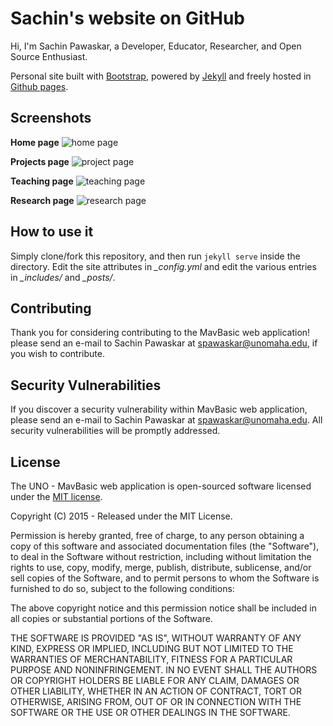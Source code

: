 
# Sachin's website on GitHub

Hi, I'm Sachin Pawaskar, a Developer, Educator, Researcher, and Open Source Enthusiast.

Personal site built with [Bootstrap](http://getbootstrap.com/), powered by [Jekyll](http://jekyllrb.com/) and freely
hosted in [Github pages](https://pages.github.com/).

## Screenshots

**Home page**
![home page](https://sachinpawaskaruno.github.io/assets/images/home.png)

**Projects page**
![project page](https://sachinpawaskaruno.github.io/assets/images/projects.png)

**Teaching page**
![teaching page](https://sachinpawaskaruno.github.io/assets/images/teaching.png)

**Research page**
![research page](https://sachinpawaskaruno.github.io/assets/images/research.png)
<!-- 
**Blog page**
![blog page](https://sachinpawaskaruno.github.io/assets/images/blog.png)

**Post page**
![post page](https://sachinpawaskaruno.github.io/assets/images/post.png)
 -->

## How to use it

Simply clone/fork this repository, and then run `jekyll serve` inside the directory.
Edit the site attributes in *_config.yml* and edit the various entries in *_includes/* and *_posts/*.


## Contributing

Thank you for considering contributing to the MavBasic web application! please send an e-mail to Sachin Pawaskar at spawaskar@unomaha.edu, if you wish to contribute.

## Security Vulnerabilities

If you discover a security vulnerability within MavBasic web application, please send an e-mail to Sachin Pawaskar at spawaskar@unomaha.edu. All security vulnerabilities will be promptly addressed.

## License

The UNO - MavBasic web application is open-sourced software licensed under the [MIT license](http://opensource.org/licenses/MIT).

Copyright (C) 2015 - Released under the MIT License.

Permission is hereby granted, free of charge, to any person obtaining a copy of this software and associated documentation files (the "Software"), to deal in the Software without restriction, including without limitation the rights to use, copy, modify, merge, publish, distribute, sublicense, and/or sell copies of the Software, and to permit persons to whom the Software is furnished to do so, subject to the following conditions:

The above copyright notice and this permission notice shall be included in all copies or substantial portions of the Software.

THE SOFTWARE IS PROVIDED "AS IS", WITHOUT WARRANTY OF ANY KIND, EXPRESS OR IMPLIED, INCLUDING BUT NOT LIMITED TO THE WARRANTIES OF MERCHANTABILITY, FITNESS FOR A PARTICULAR PURPOSE AND
NONINFRINGEMENT. IN NO EVENT SHALL THE AUTHORS OR COPYRIGHT HOLDERS BE LIABLE FOR ANY CLAIM, DAMAGES OR OTHER LIABILITY, WHETHER IN AN ACTION OF CONTRACT, TORT OR OTHERWISE, ARISING FROM, OUT OF OR IN CONNECTION WITH THE SOFTWARE OR THE USE OR OTHER DEALINGS IN THE SOFTWARE.
